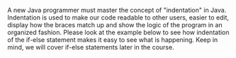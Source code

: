 A new Java programmer must master the concept of "indentation" in Java. Indentation is used to make our code readable to other users, easier to edit, display how the braces match up and show the logic of the program in an organized fashion. Please look at the example below to see how indentation of the if-else statement makes it easy to see what is happening. Keep in mind, we will cover if-else statements later in the course.

